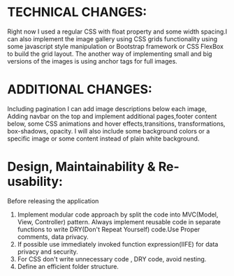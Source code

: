 # TECHNICAL CHANGES: 

Right now I used a regular CSS with float property and some width spacing.I can also implement the image gallery using CSS grids functionality using some javascript style manipulation or Bootstrap framework or CSS FlexBox to build the grid layout. The another way of implementing small and big versions of the images is using anchor tags for full images.

# ADDITIONAL CHANGES: 

Including pagination I can add image descriptions below each image, Adding navbar on the top and implement additional pages,footer content below, some CSS animations and hover effects,transitions, transformations, box-shadows, opacity. I will also include some background colors or a specific image or some content instead of plain white background.

# Design, Maintainability & Re-usability:

Before releasing the application 
1. Implement modular code approach by split the code into MVC(Model, View, Controller) pattern. Always implement reusable code in separate functions to     write DRY(Don't Repeat Yourself) code.Use Proper comments, data privacy.
2. If possible use immediately invoked function expression(IIFE) for data privacy and security.
3. For CSS don't write unnecessary code , DRY code, avoid nesting.      
2. Define an efficient folder structure.

